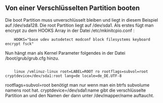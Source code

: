 ## Von einer Verschlüsselten Partition booten  

Die boot Partition muss unverschlüsselt bleiben und liegt in diesem Beispiel auf
 /dev/sda128. Die root Partition liegt auf /dev/sda1. Als erstes fügt man
 encrypt zu dem HOOKS Array in der Datei /etc/mkinitcpio.conf :  

```
    HOOKS="base udev autodetect modconf block filesystems keyboard encrypt fsck"
```

Nun hängt man als Kernel Parameter folgendes in der Datei /boot/grub/grub.cfg hinzu.  

```

    linux /vmlinuz-linux root=LABEL=ROOT ro rootflags=subvol=root cryptdevice=/dev/sda1:root lang=de locale=de_DE.UTF-8
```

rootflags=subvol=root benötigt man nur wenn man ein btrfs subvolume
namens root hat. cryptdevice=/dev/sda1:name gibt die verschlüsselte Partition
an und den Namen der dann unter /dev/mapper/name auftaucht.  
